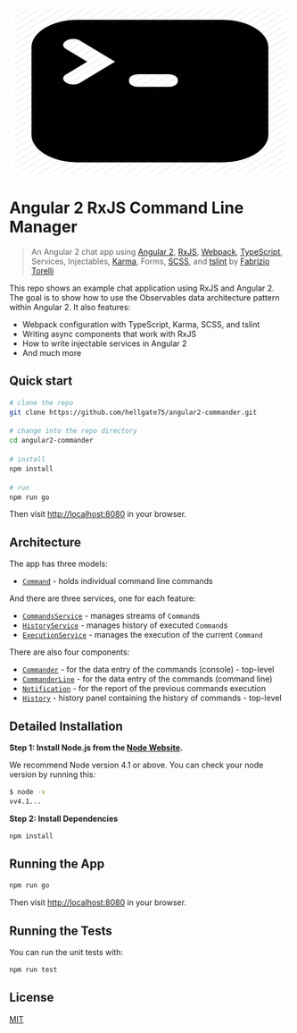<p align="center">
  <img src="app/images/logos/command-line-logo.png" alt="Angular 2 RxJS Command Line Manager" width="500" height="300"/>
</p>

# Angular 2 RxJS Command Line Manager

> An Angular 2 chat app using [Angular 2](https://angular.io/), [RxJS](https://github.com/Reactive-Extensions/RxJS), [Webpack](https://webpack.github.io/), [TypeScript](http://www.typescriptlang.org/), Services, Injectables, [Karma](http://karma-runner.github.io/), Forms, [SCSS](http://sass-lang.com/), and [tslint](http://palantir.github.io/tslint/) by [Fabrizio Torelli](https://github.com/hellgate75)

This repo shows an example chat application using RxJS and Angular 2. The goal is to show how to use the Observables data architecture pattern within Angular 2. It also features:

* Webpack configuration with TypeScript, Karma, SCSS, and tslint
* Writing async components that work with RxJS
* How to write injectable services in Angular 2
* And much more

## Quick start

```bash
# clone the repo
git clone https://github.com/hellgate75/angular2-commander.git

# change into the repo directory
cd angular2-commander

# install
npm install

# run
npm run go
```

Then visit [http://localhost:8080](http://localhost:8080) in your browser.

## Architecture

The app has three models:

* [`Command`](app/ts/model/base_models.ts#L14) - holds individual command line commands

And there are three services, one for each feature:

* [`CommandsService`](app/ts/services/CommandsService.ts) - manages streams of `Command`s
* [`HistoryService`](app/ts/services/HistoryService.ts) - manages history of executed `Command`s
* [`ExecutionService`](app/ts/services/ExecutionService.ts) - manages the execution of the current `Command`

There are also four components:

* [`Commander`](app/ts/components/Commander.ts#L107) - for the data entry of the commands (console) - top-level
* [`CommanderLine`](app/ts/components/Commander.ts#L31) - for the data entry of the commands (command line)
* [`Notification`](app/ts/components/Commander.ts#L84) - for the report of the previous commands execution
* [`History`](app/ts/components/History.ts) - history panel containing the history of commands - top-level

## Detailed Installation

**Step 1: Install Node.js from the [Node Website](http://nodejs.org/).**

We recommend Node version 4.1 or above. You can check your node version by running this:

```bash
$ node -v
vv4.1...
```

**Step 2: Install Dependencies**

```bash
npm install
```

## Running the App

```bash
npm run go
```

Then visit [http://localhost:8080](http://localhost:8080) in your browser.

## Running the Tests

You can run the unit tests with:

```bash
npm run test
```

## License
 [MIT](/LICENSE.md)
